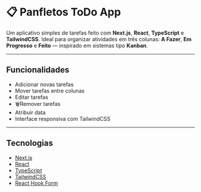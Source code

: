 # 📋 Panfletos ToDo App

Um aplicativo simples de tarefas feito com **Next.js**, **React**, **TypeScript** e **TailwindCSS**. Ideal para organizar atividades em três colunas: **A Fazer**, **Em Progresso** e **Feito** — inspirado em sistemas tipo **Kanban**.


---

## Funcionalidades

- Adicionar novas tarefas
- Mover tarefas entre colunas
- Editar tarefas
- 🗑Remover tarefas
-  Atribuir data
- Interface responsiva com TailwindCSS

---

## Tecnologias

- [Next.js](https://nextjs.org/)
- [React](https://react.dev/)
- [TypeScript](https://www.typescriptlang.org/)
- [TailwindCSS](https://tailwindcss.com/)
- [React Hook Form](https://react-hook-form.com/)


